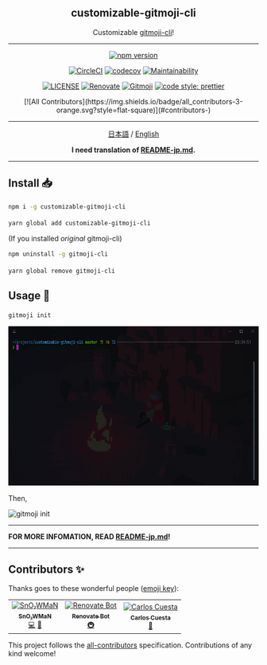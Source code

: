 <h2 align="center">customizable-gitmoji-cli</h2>

<p align="center">Customizable <a href="https://github.com/carloscuesta/gitmoji-cli">gitmoji-cli</a>!</p>

---

<p align="center">
<a href="https://www.npmjs.com/package/customizable-gitmoji-cli"><img src="https://img.shields.io/npm/v/customizable-gitmoji-cli?style=for-the-badge&logo=npm" alt="npm version"/></a>

<p>
<div align="center">

[![CircleCI](https://circleci.com/gh/SnO2WMaN/customizable-gitmoji-cli.svg?style=svg)](https://circleci.com/gh/SnO2WMaN/customizable-gitmoji-cli)
[![codecov](https://codecov.io/gh/SnO2WMaN/customizable-gitmoji-cli/branch/master/graph/badge.svg)](https://codecov.io/gh/SnO2WMaN/customizable-gitmoji-cli)
[![Maintainability](https://api.codeclimate.com/v1/badges/2cff863272e7a47dd100/maintainability)](https://codeclimate.com/github/SnO2WMaN/customizable-gitmoji-cli/maintainability)

</div>
</p>

<p>
<div align="center">

[![LICENSE](https://img.shields.io/github/license/conten2/eslint-config?style=flat-square)](https://www.npmjs.com/package/@conten2/eslint-config)
[![Renovate](https://img.shields.io/badge/renovate-enabled-25c4c3.svg?style=flat-square)](https://renovatebot.com/)
[![Gitmoji](https://img.shields.io/badge/gitmoji-%20😜%20😍-FFDD67.svg?style=flat-square)](https://gitmoji.carloscuesta.me)
[![code style: prettier](https://img.shields.io/badge/code_style-prettier-ff69b4.svg?style=flat-square)](https://github.com/prettier/prettier)

</div>
</p>

<p>
<div align="center">
<!-- ALL-CONTRIBUTORS-BADGE:START - Do not remove or modify this section -->[![All Contributors](https://img.shields.io/badge/all_contributors-3-orange.svg?style=flat-square)](#contributors-)<!-- ALL-CONTRIBUTORS-BADGE:END -->
</div>
</p>

---

<p >

<div align="center">

[日本語](https://github.com/SnO2WMaN/customizable-gitmoji-cli/blob/master/README-jp.md) / [English](https://github.com/SnO2WMaN/customizable-gitmoji-cli#readme)

**I need translation of [README-jp.md](https://github.com/SnO2WMaN/customizable-gitmoji-cli/blob/master/README-jp.md).**

</div>

</p>

---

## Install 📥

```bash
npm i -g customizable-gitmoji-cli

yarn global add customizable-gitmoji-cli
```

(If you installed _original_ gitmoji-cli)

```bash
npm uninstall -g gitmoji-cli

yarn global remove gitmoji-cli
```

## Usage 🧰

```bash
gitmoji init
```

![gitmoji init](gifs/init.gif)

Then,

![gitmoji init](gifs/commit.gif)

---

**FOR MORE INFOMATION, READ [README-jp.md](https://github.com/SnO2WMaN/customizable-gitmoji-cli/blob/master/README-jp.md)!**

---

## Contributors ✨

Thanks goes to these wonderful people ([emoji key](https://allcontributors.org/docs/en/emoji-key)):

<!-- ALL-CONTRIBUTORS-LIST:START - Do not remove or modify this section -->
<!-- prettier-ignore-start -->
<!-- markdownlint-disable -->
<table>
  <tr>
    <td align="center"><a href="https://sno2wman.dev/"><img src="https://avatars3.githubusercontent.com/u/15155608?v=4" width="100px;" alt="SnO₂WMaN"/><br /><sub><b>SnO₂WMaN</b></sub></a><br /><a href="https://github.com/SnO2WMaN/customizable-gitmoji-cli/commits?author=SnO2WMaN" title="Code">💻</a> <a href="#maintenance-SnO2WMaN" title="Maintenance">🚧</a></td>
    <td align="center"><a href="https://renovatebot.com"><img src="https://avatars0.githubusercontent.com/u/25180681?v=4" width="100px;" alt="Renovate Bot"/><br /><sub><b>Renovate Bot</b></sub></a><br /><a href="#infra-renovate-bot" title="Infrastructure (Hosting, Build-Tools, etc)">🚇</a></td>
    <td align="center"><a href="https://carloscuesta.me"><img src="https://avatars1.githubusercontent.com/u/7629661?v=4" width="100px;" alt="Carlos Cuesta"/><br /><sub><b>Carlos Cuesta</b></sub></a><br /><a href="#ideas-carloscuesta" title="Ideas, Planning, & Feedback">🤔</a></td>
  </tr>
</table>

<!-- markdownlint-enable -->
<!-- prettier-ignore-end -->

<!-- ALL-CONTRIBUTORS-LIST:END -->

This project follows the [all-contributors](https://github.com/all-contributors/all-contributors) specification. Contributions of any kind welcome!
